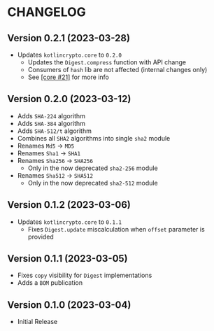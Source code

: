 # CHANGELOG

## Version 0.2.1 (2023-03-28)
 - Updates `kotlincrypto.core` to `0.2.0`
     - Updates the `Digest.compress` function with API change
     - Consumers of `hash` lib are not affected (internal changes only)
     - See [[core #21]][core-pr-21] for more info

## Version 0.2.0 (2023-03-12)
 - Adds `SHA-224` algorithm
 - Adds `SHA-384` algorithm
 - Adds `SHA-512/t` algorithm
 - Combines all `SHA2` algorithms into single `sha2` module
 - Renames `Md5` -> `MD5`
 - Renames `Sha1` -> `SHA1`
 - Renames `Sha256` -> `SHA256`
     - Only in the now deprecated `sha2-256` module
 - Renames `Sha512` -> `SHA512`
     - Only in the now deprecated `sha2-512` module

## Version 0.1.2 (2023-03-06)
 - Updates `kotlincrypto.core` to `0.1.1`
     - Fixes `Digest.update` miscalculation when `offset` parameter is provided

## Version 0.1.1 (2023-03-05)
 - Fixes `copy` visibility for `Digest` implementations
 - Adds a `BOM` publication

## Version 0.1.0 (2023-03-04)
 - Initial Release

[core-pr-21]: https://github.com/KotlinCrypto/core/pull/21
